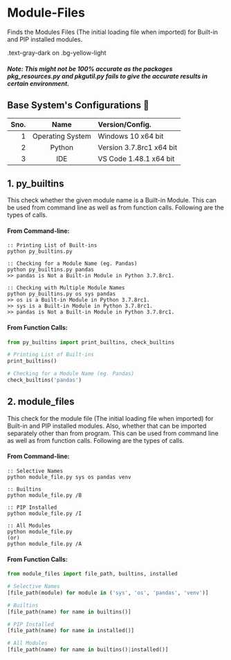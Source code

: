 # Module-Files
Finds the Modules Files (The initial loading file when imported) for Built-in and PIP installed modules.

<div class="bg-yellow-light mb-2">
  .text-gray-dark on .bg-yellow-light
</div>

##### _Note: This might not be 100% accurate as the packages pkg_resources.py and pkgutil.py fails to give the accurate results in certain environment._

## Base System's Configurations :wrench:
**Sno.** | **Name** | **Version/Config.**
-------: | :------: | :------------------
1 | Operating System | Windows 10 x64 bit
2 | Python | Version 3.7.8rc1 x64 bit
3 | IDE | VS Code 1.48.1 x64 bit

## 1. py_builtins
This check whether the given module name is a Built-in Module. This can be used from command line as well as from function calls. Following are the types of calls.
#### From Command-line:
```
:: Printing List of Built-ins
python py_builtins.py

:: Checking for a Module Name (eg. Pandas)
python py_builtins.py pandas
>> pandas is Not a Built-in Module in Python 3.7.8rc1.

:: Checking with Multiple Module Names
python py_builtins.py os sys pandas
>> os is a Built-in Module in Python 3.7.8rc1.
>> sys is a Built-in Module in Python 3.7.8rc1.
>> pandas is Not a Built-in Module in Python 3.7.8rc1.
```

#### From Function Calls:
```python
from py_builtins import print_builtins, check_builtins

# Printing List of Built-ins
print_builtins()

# Checking for a Module Name (eg. Pandas)
check_builtins('pandas')
```

## 2. module_files
This check for the module file (The initial loading file when imported) for Built-in and PIP installed modules. Also, whether that can be imported separately other than from program. This can be used from command line as well as from function calls. Following are the types of calls.
#### From Command-line:
```
:: Selective Names
python module_file.py sys os pandas venv

:: Builtins
python module_file.py /B

:: PIP Installed
python module_file.py /I

:: All Modules
python module_file.py
(or)
python module_file.py /A
```

#### From Function Calls:
```python
from module_files import file_path, builtins, installed

# Selective Names
[file_path(module) for module in ('sys', 'os', 'pandas', 'venv')]

# Builtins
[file_path(name) for name in builtins()]

# PIP Installed
[file_path(name) for name in installed()]

# All Modules
[file_path(name) for name in builtins()|installed()]
```
